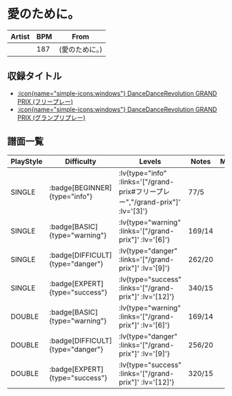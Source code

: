 # 愛のために。

|Artist|BPM|From|
|------|---|----|
||187|(愛のために。)|

## 収録タイトル

- [ :icon{name="simple-icons:windows"} DanceDanceRevolution GRAND PRIX (フリープレー)](/grand-prix#フリープレー)
- [ :icon{name="simple-icons:windows"} DanceDanceRevolution GRAND PRIX (グランプリプレー)](/grand-prix)

## 譜面一覧

|PlayStyle|Difficulty|Levels|Notes|Movie|
|---------|----------|------|-----|-----|
|SINGLE| :badge[BEGINNER]{type="info"} | :lv{type="info" :links='["/grand-prix#フリープレー","/grand-prix"]' :lv='[3]'} |77/5||
|SINGLE| :badge[BASIC]{type="warning"} | :lv{type="warning" :links='["/grand-prix"]' :lv='[6]'} |169/14||
|SINGLE| :badge[DIFFICULT]{type="danger"} | :lv{type="danger" :links='["/grand-prix"]' :lv='[9]'} |262/20||
|SINGLE| :badge[EXPERT]{type="success"} | :lv{type="success" :links='["/grand-prix"]' :lv='[12]'} |340/15||
|DOUBLE| :badge[BASIC]{type="warning"} | :lv{type="warning" :links='["/grand-prix"]' :lv='[6]'} |169/14||
|DOUBLE| :badge[DIFFICULT]{type="danger"} | :lv{type="danger" :links='["/grand-prix"]' :lv='[9]'} |256/20||
|DOUBLE| :badge[EXPERT]{type="success"} | :lv{type="success" :links='["/grand-prix"]' :lv='[12]'} |320/15||
